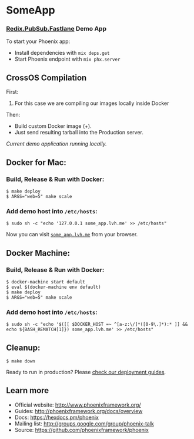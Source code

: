 # SomeApp
### [Redix.PubSub.Fastlane](https://github.com/cnsa/redix_pubsub_fastlane) Demo App

To start your Phoenix app:

  * Install dependencies with `mix deps.get`
  * Start Phoenix endpoint with `mix phx.server`

## CrossOS Compilation

First:
1. For this case we are compiling our images locally inside Docker

Then:

* Build custom Docker image (+).  
* Just send resulting tarball into the Production server.  

*Current demo application running locally.*

## Docker for Mac:

### Build, Release & Run with Docker:

    $ make deploy
    $ ARGS="web=5" make scale
       
### Add demo host into `/etc/hosts`:
    $ sudo sh -c "echo '127.0.0.1 some_app.lvh.me' >> /etc/hosts"    

Now you can visit [`some_app.lvh.me`](http://some_app.lvh.me) from your browser.

## Docker Machine:

### Build, Release & Run with Docker:

    $ docker-machine start default
    $ eval $(docker-machine env default)
    $ make deploy
    $ ARGS="web=5" make scale
    
### Add demo host into `/etc/hosts`:
    $ sudo sh -c "echo '$([[ $DOCKER_HOST =~ ^[a-z:\/]*([0-9\.]*):* ]] && echo ${BASH_REMATCH[1]}) some_app.lvh.me' >> /etc/hosts"

## Cleanup:

    $ make down

Ready to run in production? Please [check our deployment guides](http://www.phoenixframework.org/docs/deployment).

## Learn more

  * Official website: http://www.phoenixframework.org/
  * Guides: http://phoenixframework.org/docs/overview
  * Docs: https://hexdocs.pm/phoenix
  * Mailing list: http://groups.google.com/group/phoenix-talk
  * Source: https://github.com/phoenixframework/phoenix
